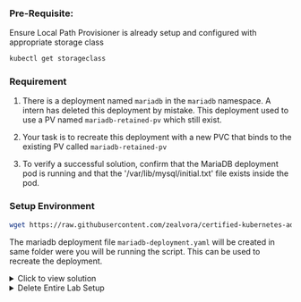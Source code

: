 ### Pre-Requisite:

Ensure Local Path Provisioner is already setup and configured with appropriate storage class
```sh
kubectl get storageclass
```
### Requirement 

1. There is a deployment named `mariadb` in the `mariadb` namespace. A intern has deleted this deployment by mistake. This deployment used to use a PV named `mariadb-retained-pv` which still exist.

2. Your task is to recreate this deployment with a new PVC that binds to the existing PV called `mariadb-retained-pv`

3. To verify a successful solution, confirm that the MariaDB deployment pod is running and that the '/var/lib/mysql/initial.txt' file exists inside the pod.

### Setup Environment
```sh
wget https://raw.githubusercontent.com/zealvora/certified-kubernetes-administrator/refs/heads/master/Exercises/script-mariadb.sh
```

The mariadb deployment file `mariadb-deployment.yaml` will be created in same folder were you will be running the script. This can be used to recreate the deployment.

<details>
  <summary>Click to view solution</summary>

### Solution

#### Step 1 - Remove the Claim from Existing PVC
```sh
kubectl edit pv mariadb-retained-pv
```
Remove the following lines and save it
```sh
  claimRef:
    apiVersion: v1
    kind: PersistentVolumeClaim
    name: mariadb
    namespace: mariadb
    resourceVersion: "2485466"
    uid: 251c8a23-a843-42ff-a536-4a0fa0e9851e
```
Verify if the claim has been removed.
```sh
kubectl get pv
```
#### Step 2 - Create PVC to Bind to Existing PV
```sh
nano pvc.yaml
```
```sh
apiVersion: v1
kind: PersistentVolumeClaim
metadata:
  name: mariadb
  namespace: mariadb
spec:
  accessModes:
    - ReadWriteOnce
  resources:
    requests:
      storage: 250Mi
  storageClassName: local-path
  volumeName: mariadb-retained-pv
```
```sh
kubectl create -f pvc.yaml
```
```sh
kubectl get pvc -n mariadb
```

#### Step 3 - Recreate the Deployment
```sh
kubectl create -f mariadb-deployment.yaml
```

#### Step 4 - Verification
```sh
kubectl get pods -n mariadb

kubectl exec -it <mariadb-pod-name> -n mariadb -- sh
```

Verify if the initial.txt file exists as stated in the requirement
```sh
ls -l /var/lib/mysql
```
</details>


<details>
  <summary>Delete Entire Lab Setup</summary>

```sh
kubectl delete namespace mariadb
kubectl delete pv mariadb-retained-pv
sudo rm -rf /opt/local-path-provisioner/mariadb
rm -f mariadb-deployment.yaml script-mariadb.sh pvc.yaml

```
</details>
